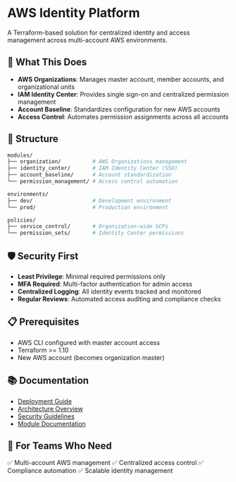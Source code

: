 # AWS Identity Platform

A Terraform-based solution for centralized identity and access management across multi-account AWS environments.

## 🎯 What This Does

- **AWS Organizations**: Manages master account, member accounts, and organizational units
- **IAM Identity Center**: Provides single sign-on and centralized permission management
- **Account Baseline**: Standardizes configuration for new AWS accounts
- **Access Control**: Automates permission assignments across all accounts

## 📁 Structure

```bash
modules/
├── organization/          # AWS Organizations management
├── identity_center/       # IAM Identity Center (SSO)
├── account_baseline/      # Account standardization
└── permission_management/ # Access control automation

environments/
├── dev/                   # Development environment
└── prod/                  # Production environment

policies/
├── service_control/       # Organization-wide SCPs
└── permission_sets/       # Identity Center permissions
```

## 🛡️ Security First

- **Least Privilege**: Minimal required permissions only
- **MFA Required**: Multi-factor authentication for admin access
- **Centralized Logging**: All identity events tracked and monitored
- **Regular Reviews**: Automated access auditing and compliance checks

## 📋 Prerequisites

- AWS CLI configured with master account access
- Terraform >= 1.10
- New AWS account (becomes organization master)

## 📚 Documentation

- [Deployment Guide](docs/deployment-guide.md)
- [Architecture Overview](docs/architecture.md)
- [Security Guidelines](docs/security-guidelines.md)
- [Module Documentation](modules/)

## 🎯 For Teams Who Need

✅ Multi-account AWS management
✅ Centralized access control
✅ Compliance automation
✅ Scalable identity management
